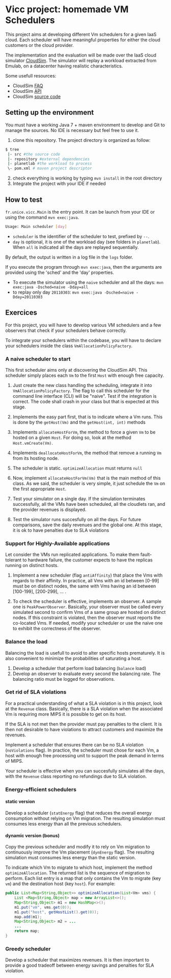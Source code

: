 # Vicc project: homemade VM Schedulers

This project aims at developing different Vm schedulers for a given IaaS cloud. Each scheduler will have meaningful properties for either the cloud customers or the cloud provider.

The implementation and the evaluation will be made over the IaaS cloud simulator [CloudSim](http://www.cloudbus.org/cloudsim/). The simulator will replay a workload extracted from Emulab, on a datacenter having realistic characteristics. 

Some usefull resources:

- CloudSim [FAQ](https://code.google.com/p/cloudsim/wiki/FAQ#Policies_and_algorithms)
- CloudSim [API](http://www.cloudbus.org/cloudsim/doc/api/index.html)
- CloudSim [source code](cloudsim-3.0.3-src.tar.gz)

## Setting up the environment

You must have a working Java 7 + maven environment to develop and Git to manage the sources. No IDE is necessary but feel free to use it.

1. clone this repository. The project directory is organized as follow:
```sh
$ tree
 |- src #the source code
 |- repository #external dependencies
 |- planetlab #the workload to process
 \- pom.xml # maven project descriptor
```
2. check everything is working by typing `mvn install` in the root directory
3. Integrate the project with your IDE if needed

## How to test

`fr.unice.vicc.Main` is the entry point. It can be launch from your IDE or using the command `mvn exec:java`.

```sh
Usage: Main scheduler [day]
```

- `scheduler` is the identifier of the scheduler to test, prefixed by `--`.
- `day` is optional, it is one of the workload day (see folders in `planetlab`). When `all` is indicated all the days are replayed sequentially.

By default, the output is written in a log file in the `logs` folder.

If you execute the program through `mvn exec:java`, then the arguments are provided using the 'sched' and the 'day' properties.

- To execute the simulator using the `naive` scheduler and all the days:
`mvn exec:java -Dsched=naive -Dday=all`
- to replay only day `20110303`: `mvn exec:java -Dsched=naive -Dday=20110303`



## Exercices

For this project, you will have to develop various VM schedulers and a few observers that check if your schedulers behave correctly.

To integrate your schedulers within the codebase, you will have to declare your schedulers inside the class `VmAllocationPolicyFactory`.

### A naive scheduler to start

This first scheduler aims only at discovering the CloudSim API. This scheduler simply places each `Vm` to the first `Host` with enough free capacity.

1. Just create the new class handling the scheduling, integrate it into `VmAllocationPolicyFactory`. The flag to call this scheduler for the command line interface (CLI) will be "naive". Test if the integration is correct. The code shall crash in your class but that is expected at this stage.
2. Implements the easy part first, that is to indicate where a Vm runs. This is done by the `getHost(Vm)` and the `getHost(int, int)` methods

3. Implements `allocateHostForVm`, the method to force a given `Vm` to be hosted on a given `Host`. For doing so, look at the method `Host.vmCreate(Vm)`.

4. Implements `deallocateHostForVm`, the method that remove a running `Vm` from its hosting node.

5. The scheduler is static. `optimizeAllocation` must returns `null`

6. Now, implement `allocateHostForVm(Vm)` that is the main method of this class. As we said, the scheduler is very simple, it just schedule the `Vm` on the first appropriate `Host`.
 
7. Test your simulator on a single day. If the simulation terminates successfully, all the VMs have been scheduled, all the cloudlets ran, and the provider revenues is displayed.

8. Test the simulator runs succesfully on all the days. For future comparisons, save the daily revenues and the global one. At this stage, it is ok to have penalties due to SLA violations
	
### Support for Highly-Available applications

Let consider the VMs run replicated applications. To make them fault-tolerant to hardware failure, the customer expects to have the replicas running on distinct hosts.

1. Implement a new scheduler (flag `antiAffinity`) that place the Vms with regards to their affinity. In practice, all Vms with an id between [0-99] must be on distinct nodes, the same with Vms having an id between [100-199], [200-299], ... .

2. To check the scheduler is effective, implements an observer. A sample one is `PeakPowerObserver`. Basically, your observer must be called every simulated second to confirm Vms of a same group are hosted on distinct nodes. If this constraint is violated, then the observer must reports the co-located Vms. If needed, modify your scheduler or use the naive one to exhibit the correctness of the observer.

### Balance the load

Balancing the load is usefull to avoid to alter specific hosts prematurely. It is also convenient to minimize the probabilities of saturating a host.

1. Develop a scheduler that perform load balancing (`balance` load)
2. Develop an observer to evaluate every second the balancing rate. The balancing ratio must be logged for observations.

### Get rid of SLA violations

For a practical understanding of what a SLA violation is in this project, look at the `Revenue` class. Basically, there is a SLA violation when the associated Vm is requiring more MIPS it is possible to get on its host.

If the SLA is not met then the provider must pay penalties to the client. It is then not desirable to have violations to attract customers and maximize the revenues.

Implement a scheduler that ensures there can be no SLA violation (`noViolations` flag). In practice, the scheduler must chose for each Vm, a host with enough free processing unit to support the peak demand in terms of MIPS. 

Your scheduler is effective when you can succesfully simulates all the days, with the `Revenue` class reporting no refundings due to SLA violation.

### Energy-efficient schedulers

#### static version

Develop a scheduler (`statEnergy` flag) that reduces the overall energy consumption without relying on Vm migration. The resulting simulation must consumes less energy than all the previous schedulers.

#### dynamic version (bonus)

Copy the previous scheduler and modify it to rely on Vm migration to continuously improve the Vm placement (`dynEnergy` flag). The resulting simulation must consumes less energy than the static version.

To indicate which Vm to migrate to which host, implement the method `optimizeAllocation`. The returned list is the sequence of migration to perform. Each list entry is a map that only contains the Vm to migrate (key `vm`) and the destination host (key `host`). For example:

```java
public List<Map<String,Object>> optimizeAllocation(List<Vm> vms) {
	List <Map<String,Object> map = new ArrayList<>();
	Map<String,Object> m1 = new HashMap<>();
	m1.put("vm", vms.get(0));
	m1.put("host", getHostList().get(0));
	map.add(m1);
	Map<String,Object> m2 = ...
	...
	return map;
}
```


### Greedy scheduler

Develop a scheduler that maximizes revenues. It is then important to provide a good tradeoff between energy savings and penalties for SLA violation.